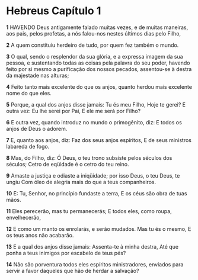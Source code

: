# Hebreus Capítulo 1

**1** 	HAVENDO Deus antigamente falado muitas vezes, e de muitas maneiras, aos pais, pelos profetas, a nós falou-nos nestes últimos dias pelo Filho,

**2** 	A quem constituiu herdeiro de tudo, por quem fez também o mundo.

**3** 	O qual, sendo o resplendor da sua glória, e a expressa imagem da sua pessoa, e sustentando todas as coisas pela palavra do seu poder, havendo feito por si mesmo a purificação dos nossos pecados, assentou-se à destra da majestade nas alturas;

**4** 	Feito tanto mais excelente do que os anjos, quanto herdou mais excelente nome do que eles.

**5** 	Porque, a qual dos anjos disse jamais: Tu és meu Filho, Hoje te gerei? E outra vez: Eu lhe serei por Pai, E ele me será por Filho?

**6** 	E outra vez, quando introduz no mundo o primogênito, diz: E todos os anjos de Deus o adorem.

**7** 	E, quanto aos anjos, diz: Faz dos seus anjos espíritos, E de seus ministros labareda de fogo.

**8** 	Mas, do Filho, diz: Ó Deus, o teu trono subsiste pelos séculos dos séculos; Cetro de eqüidade é o cetro do teu reino.

**9** 	Amaste a justiça e odiaste a iniqüidade; por isso Deus, o teu Deus, te ungiu Com óleo de alegria mais do que a teus companheiros.

**10** 	E: Tu, Senhor, no princípio fundaste a terra, E os céus são obra de tuas mãos.

**11** 	Eles perecerão, mas tu permanecerás; E todos eles, como roupa, envelhecerão,

**12** 	E como um manto os enrolarás, e serão mudados. Mas tu és o mesmo, E os teus anos não acabarão.

**13** 	E a qual dos anjos disse jamais: Assenta-te à minha destra, Até que ponha a teus inimigos por escabelo de teus pés?

**14** 	Não são porventura todos eles espíritos ministradores, enviados para servir a favor daqueles que hão de herdar a salvação?


